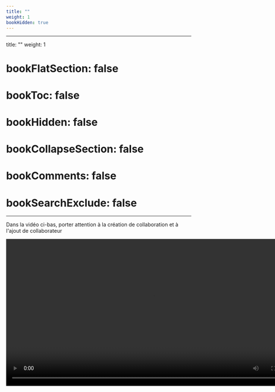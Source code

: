 ```yaml
---
title: ""
weight: 1
bookHidden: true
---
```



---
title: ""
weight: 1
# bookFlatSection: false
# bookToc: false
# bookHidden: false
# bookCollapseSection: false
# bookComments: false
# bookSearchExclude: false
---


<style>
pre > code {
	-webkit-touch-callout: text;
	-webkit-user-select: text;
	-khtml-user-select: text;
	-moz-user-select: text;
	-ms-user-select: text;
	user-select: text;
}
</style>

Dans la vidéo ci-bas, porter attention à la création de collaboration et à l'ajout de collaborateur

<video width="800px" src="https://ciboulot.ca/cegep/420-4F5-MO/examens/02/application/examen02_02.mp4" type="video/mp4" controls="true">

Ci-bas, construire une séquence décrivant correctement les 5 premières secondes de la vidéo

* Certaines étapes décrites en théorie ne s'appliquent pas
* Choisir `∅` si une option n'est pas nécessaire

<br>

## Étape 1) ajout d'une collaboration

{1:MCS:=Dans le client: ~Dans le serveur: ~∅} {1:MCS:=clic d'un bouton générant un événement de type~∅} {1:MCS:=ActionEvent~EvtCreerCollaboration~∅}<br>
{1:MCS:=Dans le client: ~Dans le serveur: ~∅} {1:MCS:=capteur d'événement~∅} {1:MCS:=dans VueFileAttente~dans FragmentCollaboration~dans FragmentCollaborateur~dans Collaborateur~dans Collaboration~dans taches.AfficherFileAttente~∅}<br>
{1:MCS:=Dans le client: ~Dans le serveur: ~∅} {1:MCS:=création d'un message de type~∅} {1:MCS:=MsgCreerCollaboration~MsgAjouterCollaborateur~WebSocket~Json~MsgAjouterforme~∅}<br>
{1:MCS:Dans le client: ~Dans le serveur: ~=∅} {1:MCS:ajout de données au message~=∅} {1:MCS:p.ex. le nom du collaborateur~=∅}<br>
{1:MCS:=Dans le client: ~Dans le serveur: ~∅} {1:MCS:=envoi du message~Diffusion du message~∅} {1:MCS:=vers le serveur~vers les autres clients~∅}<br>
{1:MCS:Dans le client: ~=Dans le serveur: ~∅} {1:MCS:=reception du message~∅} {1:MCS:=dans dorsal.taches.ModifierFileAttente~frontal.taches.AfficherFileAttente~∅} <br>
{1:MCS:Dans le client: ~=Dans le serveur: ~∅} {1:MCS:=modification du modèle~∅}  {1:MCS:via un waitsFor(modified(ModeleFileAttente.class))~=via un waitsFor(model(ModeleFileAttente.class))~∅}<br>
{1:MCS:Dans le client: ~=Dans le serveur: ~∅} {1:MCS:=envoi des modifications~∅} {1:MCS:=vers les clients~vers le dorsal~∅}<br>
{1:MCS:=Dans le client: ~Dans le serveur: ~∅} {1:MCS:=reception des modifications~∅} {1:MCS:=dans taches.AfficherFileAttente~taches.ModifierFileAttente~∅} {1:MCS:=via un waitsFor(modified(ModeleFileAttente.class))~via un waitsFor(model(ModeleFileAttente.class))~∅}<br>
{1:MCS:=Dans le client: ~Dans le serveur: ~∅} {1:MCS:=affichage du modèle~∅} {1:MCS:=via fileAttente.afficherSur(...)~∅} <br>
{1:MCS:=Dans le client: ~Dans le serveur: ~∅} {1:MCS:=affichage graphique~∅} {1:MCS:=via vueFileAttente.ajouterCollaboration(...)~∅} <br>

<br>
<br>
<br>

## Étape 2) ajout d'un collaborateur

{1:MCS:=Dans le client: ~Dans le serveur: ~∅} {1:MCS:=clic d'un bouton générant un événement de type~∅} {1:MCS:=ActionEvent~EvtCreerCollaborateur~∅}<br>
{1:MCS:=Dans le client: ~Dans le serveur: ~∅} {1:MCS:=capteur d'événement~∅} {1:MCS:dans VueFileAttente~=dans FragmentCollaboration~dans FragmentCollaborateur~dans Collaborateur~dans Collaboration~dans taches.AfficherFileAttente~∅}<br>
{1:MCS:=Dans le client: ~Dans le serveur: ~∅} {1:MCS:=création d'un message de type~∅} {1:MCS:MsgCreerCollaboration~=MsgAjouterCollaborateur~WebSocket~Json~MsgAjouterforme~∅}<br>
{1:MCS:=Dans le client: ~Dans le serveur: ~∅} {1:MCS:=ajout de données au message~∅} {1:MCS:=p.ex. le nom du collaborateur~∅}<br>
{1:MCS:=Dans le client: ~Dans le serveur: ~∅} {1:MCS:=envoi du message~Diffusion du message~∅} {1:MCS:=vers le serveur~vers les autres clients~∅}<br>
{1:MCS:Dans le client: ~=Dans le serveur: ~∅} {1:MCS:=reception du message~∅} {1:MCS:=dans dorsal.taches.ModifierFileAttente~frontal.taches.AfficherFileAttente~∅} <br>
{1:MCS:Dans le client: ~=Dans le serveur: ~∅} {1:MCS:=modification du modèle~∅}  {1:MCS:via un waitsFor(modified(ModeleFileAttente.class))~=via un waitsFor(model(ModeleFileAttente.class))~∅}<br>
{1:MCS:Dans le client: ~=Dans le serveur: ~∅} {1:MCS:=envoi des modifications~∅} {1:MCS:=vers les clients~vers le dorsal~∅}<br>
{1:MCS:=Dans le client: ~Dans le serveur: ~∅} {1:MCS:=reception des modifications~∅} {1:MCS:=dans taches.AfficherFileAttente~taches.ModifierFileAttente~∅} {1:MCS:=via un waitsFor(modified(ModeleFileAttente.class))~via un waitsFor(model(ModeleFileAttente.class))~∅}<br>
{1:MCS:=Dans le client: ~Dans le serveur: ~∅} {1:MCS:=affichage du modèle~∅} {1:MCS:=via fileAttente.afficherSur(...)~∅} <br>
{1:MCS:=Dans le client: ~Dans le serveur: ~∅} {1:MCS:=affichage graphique~∅} {1:MCS:=via fragmentCollaboration.ajouterCollaborateur(...)~∅} <br>





<br>
<br>
<br>


## Et ainsi de suite...

Vous n'avez pas à décrire toute la vidéo
